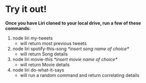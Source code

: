 # Try it out!

**Once you have Liri cloned to your local drive, run a few of these commands:**

1.  node liri my-tweets
    * will return most previous tweets
2.  node liri spotify-this-song _\*insert song name of choice\*_
    * will return Song details
3.  node liri movie-this _\*insert movie name of choice\*_
    * will return Movie details
4.  node liri do-what-it-says
    * will run a random command and return correlating details
